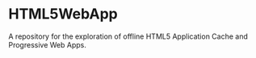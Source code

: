 # HTML5WebApp
A repository for the exploration of offline HTML5 Application Cache and Progressive Web Apps.
